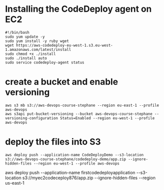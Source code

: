 
# Installing the CodeDeploy agent on EC2
```
#!/bin/bash
sudo yum update -y
sudo yum install -y ruby wget
wget https://aws-codedeploy-eu-west-1.s3.eu-west-1.amazonaws.com/latest/install
sudo chmod +x ./install
sudo ./install auto
sudo service codedeploy-agent status
```


# create a bucket and enable versioning
```
aws s3 mb s3://aws-devops-course-stephane --region eu-east-1 --profile aws-devops
aws s3api put-bucket-versioning --bucket aws-devops-course-stephane --versioning-configuration Status=Enabled --region eu-west-1 --profile aws-devops
```

# deploy the files into S3
```
aws deploy push --application-name CodeDeployDemo --s3-location s3://aws-devops-course-stephane/codedeploy-demo/app.zip --ignore-hidden-files --region eu-west-1 --profile aws-devops
```

aws deploy push --application-name firstcodedeployapplication --s3-location s3://myec2codeceploy876/app.zip --ignore-hidden-files --region us-east-1 